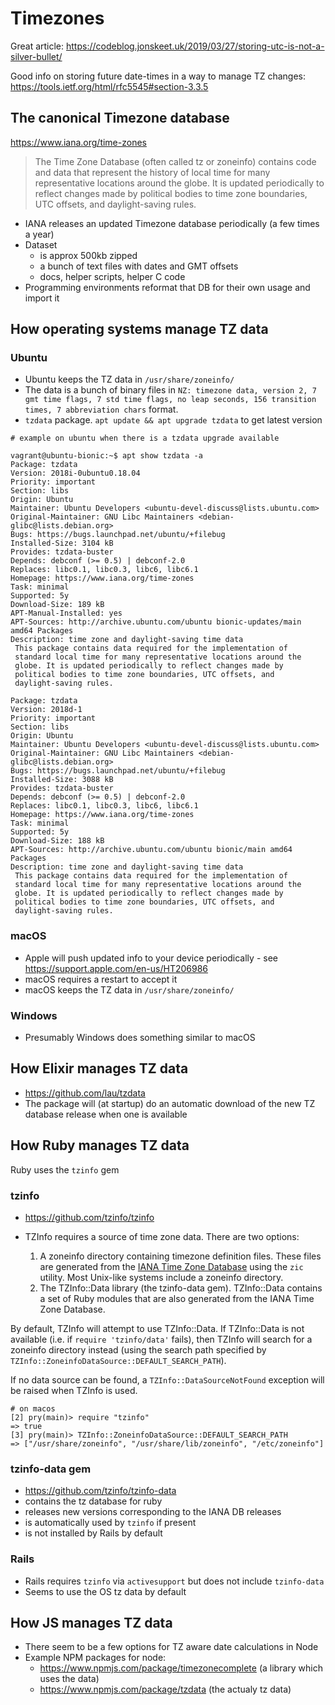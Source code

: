 # Timezones

Great article:
https://codeblog.jonskeet.uk/2019/03/27/storing-utc-is-not-a-silver-bullet/

Good info on storing future date-times in a way to manage TZ changes:
https://tools.ietf.org/html/rfc5545#section-3.3.5

## The canonical Timezone database

https://www.iana.org/time-zones

> The Time Zone Database (often called tz or zoneinfo) contains code and data
> that represent the history of local time for many representative locations
> around the globe. It is updated periodically to reflect changes made by
> political bodies to time zone boundaries, UTC offsets, and daylight-saving
> rules.

* IANA releases an updated Timezone database periodically (a few times a year)
* Dataset
    * is approx 500kb zipped
    * a bunch of text files with dates and GMT offsets
    * docs, helper scripts, helper C code
* Programming environments reformat that DB for their own usage and import it

## How operating systems manage TZ data

### Ubuntu

* Ubuntu keeps the TZ data in `/usr/share/zoneinfo/`
* The data is a bunch of binary files in `NZ: timezone data, version 2, 7 gmt time flags, 7 std time flags, no leap seconds, 156 transition times, 7 abbreviation chars` format.
* `tzdata` package. `apt update && apt upgrade tzdata` to get latest version

```
# example on ubuntu when there is a tzdata upgrade available

vagrant@ubuntu-bionic:~$ apt show tzdata -a
Package: tzdata
Version: 2018i-0ubuntu0.18.04
Priority: important
Section: libs
Origin: Ubuntu
Maintainer: Ubuntu Developers <ubuntu-devel-discuss@lists.ubuntu.com>
Original-Maintainer: GNU Libc Maintainers <debian-glibc@lists.debian.org>
Bugs: https://bugs.launchpad.net/ubuntu/+filebug
Installed-Size: 3104 kB
Provides: tzdata-buster
Depends: debconf (>= 0.5) | debconf-2.0
Replaces: libc0.1, libc0.3, libc6, libc6.1
Homepage: https://www.iana.org/time-zones
Task: minimal
Supported: 5y
Download-Size: 189 kB
APT-Manual-Installed: yes
APT-Sources: http://archive.ubuntu.com/ubuntu bionic-updates/main amd64 Packages
Description: time zone and daylight-saving time data
 This package contains data required for the implementation of
 standard local time for many representative locations around the
 globe. It is updated periodically to reflect changes made by
 political bodies to time zone boundaries, UTC offsets, and
 daylight-saving rules.

Package: tzdata
Version: 2018d-1
Priority: important
Section: libs
Origin: Ubuntu
Maintainer: Ubuntu Developers <ubuntu-devel-discuss@lists.ubuntu.com>
Original-Maintainer: GNU Libc Maintainers <debian-glibc@lists.debian.org>
Bugs: https://bugs.launchpad.net/ubuntu/+filebug
Installed-Size: 3088 kB
Provides: tzdata-buster
Depends: debconf (>= 0.5) | debconf-2.0
Replaces: libc0.1, libc0.3, libc6, libc6.1
Homepage: https://www.iana.org/time-zones
Task: minimal
Supported: 5y
Download-Size: 188 kB
APT-Sources: http://archive.ubuntu.com/ubuntu bionic/main amd64 Packages
Description: time zone and daylight-saving time data
 This package contains data required for the implementation of
 standard local time for many representative locations around the
 globe. It is updated periodically to reflect changes made by
 political bodies to time zone boundaries, UTC offsets, and
 daylight-saving rules.
```

### macOS

* Apple will push updated info to your device periodically - see https://support.apple.com/en-us/HT206986
* macOS requires a restart to accept it
* macOS keeps the TZ data in `/usr/share/zoneinfo/`

### Windows

* Presumably Windows does something similar to macOS

## How Elixir manages TZ data

* https://github.com/lau/tzdata
* The package will (at startup) do an automatic download of the new TZ database release when one is available

## How Ruby manages TZ data

Ruby uses the `tzinfo` gem

### tzinfo

* https://github.com/tzinfo/tzinfo

* TZInfo requires a source of time zone data. There are two options:
    1. A zoneinfo directory containing timezone definition files. These files are generated from the [IANA Time Zone Database](https://www.iana.org/time-zones) using the `zic` utility. Most Unix-like systems include a zoneinfo directory.
    2. The TZInfo::Data library (the tzinfo-data gem). TZInfo::Data contains a set of Ruby modules that are also generated from the IANA Time Zone Database.

By default, TZInfo will attempt to use TZInfo::Data. If TZInfo::Data is not
available (i.e. if `require 'tzinfo/data'` fails), then TZInfo will search for a
zoneinfo directory instead (using the search path specified by
`TZInfo::ZoneinfoDataSource::DEFAULT_SEARCH_PATH`).

If no data source can be found, a `TZInfo::DataSourceNotFound` exception will be
raised when TZInfo is used.

```
# on macos
[2] pry(main)> require "tzinfo"
=> true
[3] pry(main)> TZInfo::ZoneinfoDataSource::DEFAULT_SEARCH_PATH
=> ["/usr/share/zoneinfo", "/usr/share/lib/zoneinfo", "/etc/zoneinfo"]
```

### tzinfo-data gem

* https://github.com/tzinfo/tzinfo-data
* contains the tz database for ruby
* releases new versions corresponding to the IANA DB releases
* is automatically used by `tzinfo` if present
* is not installed by Rails by default

### Rails

* Rails requires `tzinfo` via `activesupport` but does not include `tzinfo-data`
* Seems to use the OS tz data by default

## How JS manages TZ data

* There seem to be a few options for TZ aware date calculations in Node
* Example NPM packages for node:
    * https://www.npmjs.com/package/timezonecomplete (a library which uses the data)
    * https://www.npmjs.com/package/tzdata (the actualy tz data)

